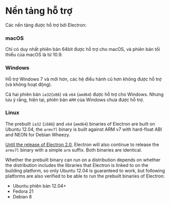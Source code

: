 # Nền tảng hỗ trợ

Các nền tảng được hỗ trợ bởi Electron:

### macOS

Chỉ có duy nhất phiên bản 64bit được hỗ trợ cho macOS, và phiên bản tối thiểu của macOS là từ 10.9.

### Windows

Hỗ trợ Windows 7 và mới hơn, các hệ điều hành cũ hơn không được hỗ trợ (và không hoạt động).

Cả hai phiên bản `ia32`(`x86`) và `x64` (`amd64`) được hỗ trợ cho Windows. Nhưng lưu ý rằng, hiện tại, phiên bản `ARM` của Windows chưa được hỗ trợ.

### Linux

The prebuilt `ia32` (`i686`) and `x64` (`amd64`) binaries of Electron are built on Ubuntu 12.04, the `armv7l` binary is built against ARM v7 with hard-float ABI and NEON for Debian Wheezy.

[Until the release of Electron 2.0](https://github.com/electron/electron/blob/master/docs/tutorial/planned-breaking-changes.md#duplicate-arm-assets), Electron will also continue to release the `armv7l` binary with a simple `arm` suffix. Both binaries are identical.

Whether the prebuilt binary can run on a distribution depends on whether the distribution includes the libraries that Electron is linked to on the building platform, so only Ubuntu 12.04 is guaranteed to work, but following platforms are also verified to be able to run the prebuilt binaries of Electron:

* Ubuntu phiên bản 12.04+
* Fedora 21
* Debian 8